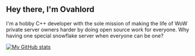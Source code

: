 ## Hey there, I'm Ovahlord

I'm a hobby C++ developer with the sole mission of making the life of WoW private server owners harder by doing open source work for everyone. 
Why having one special snowflake server when everyone can be one?

[![My GitHub stats](https://github-readme-stats.vercel.app/api/?username=ovahlord&theme=github_dark&show_icons=true)](https://github.com/anuraghazra/github-readme-stats)
